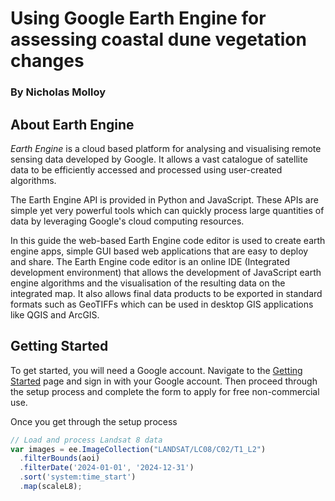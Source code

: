 # Using Google Earth Engine for assessing coastal dune vegetation changes
### By Nicholas Molloy


## About Earth Engine
_Earth Engine_ is a cloud based platform for analysing and visualising remote sensing data developed by Google. It allows a vast catalogue of satellite data to be efficiently accessed and processed using user-created algorithms.

The Earth Engine API is provided in Python and JavaScript. These APIs are simple yet very powerful tools which can quickly process large quantities of data by leveraging Google's cloud computing resources. 

In this guide the web-based Earth Engine code editor is used to create earth engine apps, simple GUI based web applications that are easy to deploy and share. The Earth Engine code editor is an online IDE (Integrated development environment) that allows the development of JavaScript earth engine algorithms and the visualisation of the resulting data on the integrated map. It also allows final data products to be exported in standard formats such as GeoTIFFs which can be used in desktop GIS applications like QGIS and ArcGIS.

## Getting Started
To get started, you will need a Google account. Navigate to the [Getting Started](https://code.earthengine.google.com/register) page and sign in with your Google account. Then proceed through the setup process and complete the form to apply for free non-commercial use.

Once you get through the setup process

```javascript
// Load and process Landsat 8 data
var images = ee.ImageCollection("LANDSAT/LC08/C02/T1_L2")
  .filterBounds(aoi)
  .filterDate('2024-01-01', '2024-12-31')
  .sort('system:time_start')
  .map(scaleL8);
```
